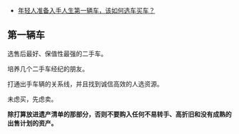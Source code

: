 - [年轻人准备入手人生第一辆车，该如何选车买车？](https://www.zhihu.com/question/462934776/answer/1922461960)


## 第一辆车

选售后最好、保值性最强的二手车。

培养几个二手车经纪的朋友。

打通出手车辆的关系线，并且找到诚信高效的人选资源。

未虑买，先虑卖。

**除打算放进遗产清单的那部分，否则不要购入任何不易转手、高折旧和没有成熟的出售计划的资产。**
